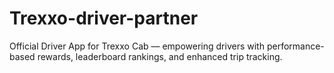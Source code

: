# Trexxo-driver-partner 
Official Driver App for Trexxo Cab — empowering drivers with performance-based rewards, leaderboard rankings, and enhanced trip tracking.
